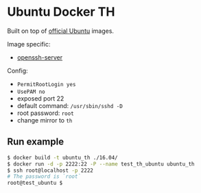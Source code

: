 # Ubuntu Docker TH
Built on top of [official Ubuntu](https://registry.hub.docker.com/_/ubuntu/) images.

Image specific:
- [openssh-server](https://help.ubuntu.com/community/SSH/OpenSSH/Configuring)

Config:

  - `PermitRootLogin yes`
  - `UsePAM no`
  - exposed port 22
  - default command: `/usr/sbin/sshd -D`
  - root password: `root`
  - change mirror to `th`

## Run example

```bash
$ docker build -t ubuntu_th ./16.04/
$ docker run -d -p 2222:22 -P --name test_th_ubuntu ubuntu_th
$ ssh root@localhost -p 2222
# The password is `root`
root@test_ubuntu $
```
